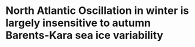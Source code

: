 **North Atlantic Oscillation in winter is largely insensitive to autumn Barents-Kara sea ice variability**
============
